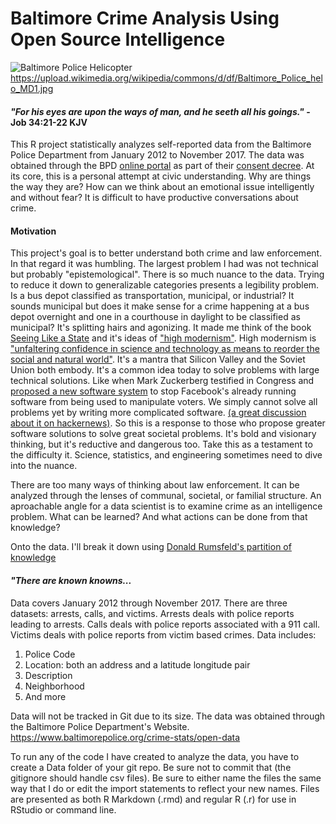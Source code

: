# Baltimore Crime Analysis Using Open Source Intelligence #

![Baltimore Police Helicopter](https://upload.wikimedia.org/wikipedia/commons/d/df/Baltimore_Police_helo_MD1.jpg)
https://upload.wikimedia.org/wikipedia/commons/d/df/Baltimore_Police_helo_MD1.jpg

#### *"For his eyes are upon the ways of man, and he seeth all his goings."* - Job 34:21-22 KJV ####

This R project statistically analyzes self-reported data from the Baltimore Police Department from January 2012 to November 2017. The data was obtained through the BPD [online portal](https://data.baltimorecity.gov/Public-Safety/BPD-Part-1-Victim-Based-Crime-Data/wsfq-mvij) as part of their [consent decree](https://consentdecree.baltimorecity.gov/).
At its core, this is a personal attempt at civic understanding. Why are things the way they are? How can we think about an emotional issue intelligently and without fear? It is difficult to have productive conversations about crime.

#### Motivation ####
This project's goal is to better understand both crime and law enforcement. In that regard it was humbling. The largest problem I had was not technical but probably "epistemological". There is so much nuance to the data. Trying to reduce it down to generalizable categories presents a legibility problem. Is a bus depot classified as transportation, municipal, or industrial? It sounds municipal but does it make sense for a crime happening at a bus depot overnight and one in a courthouse in daylight to be classified as municipal? It's splitting hairs and agonizing. It made me think of the book [Seeing Like a State](https://en.wikipedia.org/wiki/Seeing_Like_a_State) and it's ideas of ["high modernism"](https://www.newyorker.com/magazine/2017/09/18/the-case-against-civilization). High modernism is ["unfaltering confidence in science and technology as means to reorder the social and natural world"](https://en.wikipedia.org/wiki/High_modernism). It's a mantra that Silicon Valley and the Soviet Union both embody. It's a common idea today to solve problems with large technical solutions. Like when Mark Zuckerberg testified in Congress and [proposed a new software system](http://calnewport.com/blog/2018/04/11/the-disturbing-high-modernism-of-silicon-valley/) to stop Facebook's already running software from being used to manipulate voters. We simply cannot solve all problems yet by writing more complicated software. [(a great discussion about it on hackernews)](https://news.ycombinator.com/item?id=16819675). So this is a response to those who propose greater software solutions to solve great societal problems. It's bold and visionary thinking, but it's reductive and dangerous too. Take this as a testament to the difficulty it. Science, statistics, and engineering sometimes need to dive into the nuance.

There are too many ways of thinking about law enforcement. It can be analyzed through the lenses of communal, societal, or familial structure. An aproachable angle for a data scientist is to examine crime as an intelligence problem. What can be learned? And what actions can be done from that knowledge?

Onto the data. I'll break it down using [Donald Rumsfeld's partition of knowledge](https://www.youtube.com/watch?v=GiPe1OiKQuk)

#### *"There are known knowns...* ####

Data covers January 2012 through November 2017. There are three datasets: arrests, calls, and victims. Arrests deals with police reports leading to arrests. Calls deals with police reports associated with a 911 call. Victims deals with police reports from victim based crimes. Data includes:

1. Police Code
2. Location: both an address and a latitude longitude pair
3. Description
4. Neighborhood
5. And more

Data will not be tracked in Git due to its size.
The data was obtained through the Baltimore Police Department's Website.
https://www.baltimorepolice.org/crime-stats/open-data

To run any of the code I have created to analyze the data, you have to create a Data folder of your git repo. Be sure not to commit that (the gitignore should handle csv files).
Be sure to either name the files the same way that I do or edit the import statements to reflect your new names.
Files are presented as both R Markdown (.rmd) and regular R (.r) for use in RStudio or command line.

